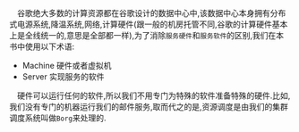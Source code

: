 &emsp;谷歌绝大多数的计算资源都在谷歌设计的数据中心中,该数据中心本身拥有分布式电源系统,降温系统,网络,计算硬件(跟一般的机房托管不同,谷歌的计算硬件基本上是全线统一的,意思是全部都一样),为了消除`服务硬件`和`服务软件`的区别,我们在本书中使用以下术语:

* Machine    硬件或者虚拟机
* Server 实现服务的软件

&emsp;硬件可以运行任何的软件,所以我们不用专门为特殊的软件准备特殊的硬件.比如,我们没有专门的机器运行我们的邮件服务,取而代之的是,资源调度是由我们的集群调度系统叫做`Borg`来处理的.
